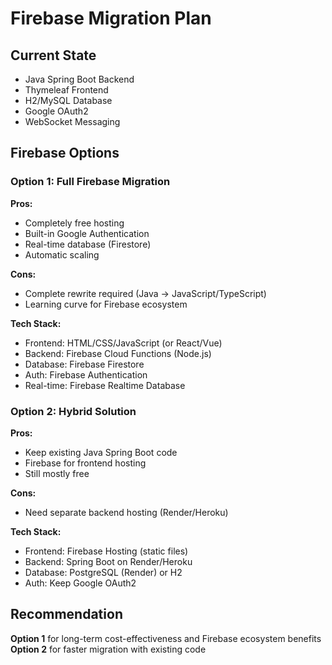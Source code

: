 # Firebase Migration Plan

## Current State
- Java Spring Boot Backend
- Thymeleaf Frontend
- H2/MySQL Database
- Google OAuth2
- WebSocket Messaging

## Firebase Options

### Option 1: Full Firebase Migration
**Pros:**
- Completely free hosting
- Built-in Google Authentication
- Real-time database (Firestore)
- Automatic scaling

**Cons:**
- Complete rewrite required (Java → JavaScript/TypeScript)
- Learning curve for Firebase ecosystem

**Tech Stack:**
- Frontend: HTML/CSS/JavaScript (or React/Vue)
- Backend: Firebase Cloud Functions (Node.js)
- Database: Firebase Firestore
- Auth: Firebase Authentication
- Real-time: Firebase Realtime Database

### Option 2: Hybrid Solution
**Pros:**
- Keep existing Java Spring Boot code
- Firebase for frontend hosting
- Still mostly free

**Cons:**
- Need separate backend hosting (Render/Heroku)

**Tech Stack:**
- Frontend: Firebase Hosting (static files)
- Backend: Spring Boot on Render/Heroku
- Database: PostgreSQL (Render) or H2
- Auth: Keep Google OAuth2

## Recommendation
**Option 1** for long-term cost-effectiveness and Firebase ecosystem benefits
**Option 2** for faster migration with existing code
